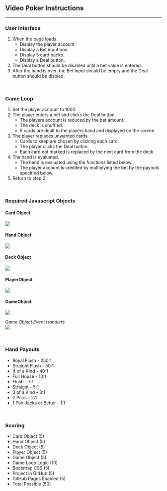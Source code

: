 ## Video Poker Instructions

---

### User Interface

1. When the page loads:
	* Display the player account.
	* Display a Bet input box.
	* Display 5 card backs.
	* Display a Deal button.
2. The Deal button should be disabled until a bet value is entered.
3. After the hand is over, the Bet input should be empty and the Deal button should be disbled.

<br>

### Game Loop

1. Set the player account to 1000.
2. The player enters a bet and clicks the Deal button.
	* The players account is reduced by the bet amount.
	* The deck is shuffled.
	* 5 cards are dealt to the players hand and displayed on the screen.
3. The player replaces unwanted cards.
	* Cards to keep are chosen by clicking each card.
	* The player clicks the Deal button.
	* Each card not marked is replaced by the next card from the deck.
4. The hand is evaluated.
	* The hand is evaluated using the functions listed below.
	* The player account is credited by multiplying the bet by the payouts specified below.
5. Return to step 2.

<br>

### Required Javascript Objects

#### Card Object
<img src="https://boisecodeworks.github.io/VideoPoker/docs/CardObject.png">

<br>

#### Hand Object
<img src="https://boisecodeworks.github.io/VideoPoker/docs/HandObject.png">

<br>

#### Deck Object
<img src="https://boisecodeworks.github.io/VideoPoker/docs/DeckObject.png">

<br>

#### PlayerObject
<img src="https://boisecodeworks.github.io/VideoPoker/docs/PlayerObject.png">

<br>

#### GameObject
<img src="https://boisecodeworks.github.io/VideoPoker/docs/GameObject.png">

*Game Object Event Handlers*
<br>
<img src="https://boisecodeworks.github.io/VideoPoker/docs/GameLoop.png">

<br>

### Hand Payouts
* Royal Flush - 250:1
* Straight Flush - 50:1
* 4 of a Kind - 40:1
* Full House - 10:1
* Flush - 7:1
* Straight - 5:1
* 3 of a Kind - 3:1
* 2 Pairs - 2:1
* 1 Pair Jacks or Better - 1:1 

<br>

### Scoring
* Card Object (5)
* Hand Object (5)
* Deck Object (5)
* Player Object (5)
* Game Object (5)
* Game Loop Logic (10)
* Bootstrap CSS (5)
* Project in GitHub (5)
* GitHub Pages Enabled (5)
* Total Possible (50)

